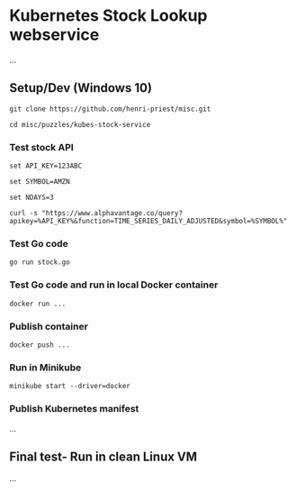 # Kubernetes Stock Lookup webservice

...

## Setup/Dev (Windows 10)

```git clone https://github.com/henri-priest/misc.git```

```cd misc/puzzles/kubes-stock-service```

### Test stock API

```set API_KEY=123ABC```

```set SYMBOL=AMZN```

```set NDAYS=3```

```curl -s "https://www.alphavantage.co/query?apikey=%API_KEY%&function=TIME_SERIES_DAILY_ADJUSTED&symbol=%SYMBOL%"```

### Test Go code

```go run stock.go```

### Test Go code and run in local Docker container

```docker run ...```


### Publish container

```docker push ...```

### Run in Minikube

```minikube start --driver=docker```


### Publish Kubernetes manifest

...

## Final test- Run in clean Linux VM

...
